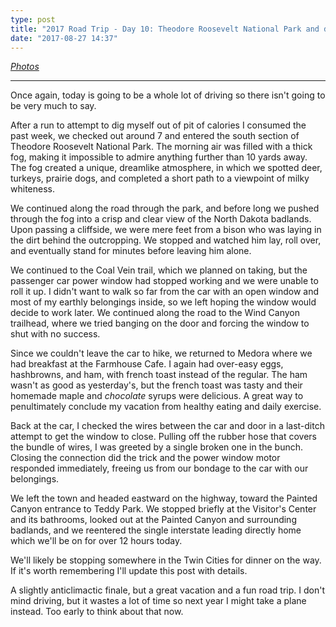 ```yaml
---
type: post
title: "2017 Road Trip - Day 10: Theodore Roosevelt National Park and drive home"
date: "2017-08-27 14:37"
---
```


*[Photos][photos]*

---

Once again, today is going to be a whole lot of driving so there isn't going to be very much to say.

After a run to attempt to dig myself out of pit of calories I consumed the past week, we checked out around 7 and entered the south section of Theodore Roosevelt National Park. The morning air was filled with a thick fog, making it impossible to admire anything further than 10 yards away. The fog created a unique, dreamlike atmosphere, in which we spotted deer, turkeys, prairie dogs, and completed a short path to a viewpoint of milky whiteness.

We continued along the road through the park, and before long we pushed through the fog into a crisp and clear view of the North Dakota badlands. Upon passing a cliffside, we were mere feet from a bison who was laying in the dirt behind the outcropping. We stopped and watched him lay, roll over, and eventually stand for minutes before leaving him alone.

We continued to the Coal Vein trail, which we planned on taking, but the passenger car power window had stopped working and we were unable to roll it up. I didn't want to walk so far from the car with an open window and most of my earthly belongings inside, so we left hoping the window would decide to work later. We continued along the road to the Wind Canyon trailhead, where we tried banging on the door and forcing the window to shut with no success.

Since we couldn't leave the car to hike, we returned to Medora where we had breakfast at the Farmhouse Cafe. I again had over-easy eggs, hashbrowns, and ham, with french toast instead of the regular. The ham wasn't as good as yesterday's, but the french toast was tasty and their homemade maple and *chocolate* syrups were delicious. A great way to penultimately conclude my vacation from healthy eating and daily exercise.

Back at the car, I checked the wires between the car and door in a last-ditch attempt to get the window to close. Pulling off the rubber hose that covers the bundle of wires, I was greeted by a single broken one in the bunch. Closing the connection did the trick and the power window motor responded immediately, freeing us from our bondage to the car with our belongings.

We left the town and headed eastward on the highway, toward the Painted Canyon entrance to Teddy Park. We stopped briefly at the Visitor's Center and its bathrooms, looked out at the Painted Canyon and surrounding badlands, and we reentered the single interstate leading directly home which we'll be on for over 12 hours today.

We'll likely be stopping somewhere in the Twin Cities for dinner on the way. If it's worth remembering I'll update this post with details.

A slightly anticlimactic finale, but a great vacation and a fun road trip. I don't mind driving, but it wastes a lot of time so next year I might take a plane instead. Too early to think about that now.

[photos]: https://goo.gl/photos/s6D4FYv8uWmbNhiT8
